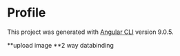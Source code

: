 # Profile

This project was generated with [Angular CLI](https://github.com/angular/angular-cli) version 9.0.5.

**upload image
**2 way databinding
